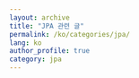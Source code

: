 ```yaml
---
layout: archive
title: "JPA 관련 글"
permalink: /ko/categories/jpa/
lang: ko
author_profile: true
category: jpa
---
```

